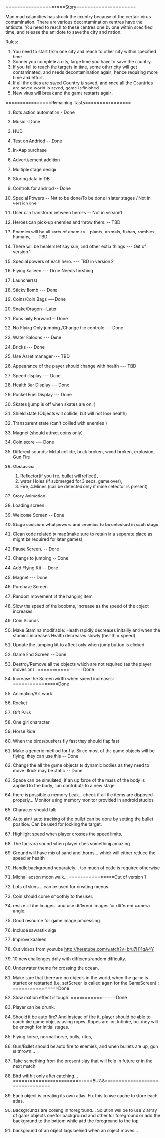 =====================Story=====================


Man mad calamities has struck the country because of the certain virus contamination. There are various decontamination centres have the antidote.
You need to reach to these centres one by one within specified time, and release the antidote to save the city and nation.

Rules:

1. You need to start from one city and reach to other city within specified time.
2. Sooner you complete a city, large time you have to save the country.
3. If you fail to reach the targets in time, some other city will get contaminated, and needs decontamination again, hence requiring more time and effort.
4. If all the cities are saved Country is saved, and once all the Countries are saved world is saved, game is finished
5. New virus will break and the game restarts again.





================Remaining Tasks================

1. Bots action automation - Done
2. Music - Done
3. HUD 
4. Test on Andriod -- Done
5. In-Aap purchase 
6. Advertisement addition
7. Multiple stage design
8. Storing data in DB
9. Controls for andriod -- Done
10. Special Powers -- Not to be done/To be done in later stages / Not in version one
11. User can transform between heroes -- Not in version1  
12. Heroes can pick-up enemies and throw them. -- TBD
13. Enemies will be all sorts of enemies... plants, animals, fishes, zombies, humans, --- TBD
14. There will be healers let say sun, and other extra things --- Out of version 1
15. Special powers of each hero. --- TBD in version 2
16. Flying Kalieen --- Done Needs finishing
17. Launcher(s)
18. Sticky Bomb --- Done
19. Coins/Coin Bags  --- Done
20. Snake/Dragon - Later
21. Runs only Forward -- Done
22. No Flying Only jumping./Change the controle --- Done
23. Water Baloons --- Done
24. Bricks --- Done
25.  Use Asset manager --- TBD
26. Appearance of the player should change with health --- TBD
27. Speed display --- Done
28. Health Bar Display --- Done
29. Rocket Fuel Display --- Done
30. Skates (jump is off when skates are on, )
31. Shield state (Objects will collide, but will not lose health)
32. Transparent state (can't collied with enemies )
33. Magnet (should attract coins only)
34. Coin score --- Done
35. Different sounds: Metal collide, brick broken, wood broken, explosion, Gun Fire
36. Obstacles:
	1.  Reflector(if you fire, bullet will reflect), 
	2. water Holes (if submerged for 3 secs, game over), 
	3. Fire, 
	4.Mines (can be detected only if mine detector is present)  

37. Story Animation
38. Loading screen 
39. Welcome Screen -- Done
40. Stage decision: what powers and enemies to be unlocked in each stage
41. Clean code related to map(make sure to retain in a seperate place as might be required for later games)
42. Pause Screen. -- Done
43. Change to jumping -- Done
44. Add Flying Kit -- Done
45. Magnet ---  Done
46. Purchase Screen
47. Random movement of the hanging item
48. Slow the speed of the boobms, increase as the speed of the object increases.
49. Coin Sounds
50. Make Stamina modifiable: Heath rapidly decreases initailly and when the stamina increases Health decreases slowly (health = speed)
51. Update the jumping kit to affect only when jump button is clicked.
52. Game End Screen -- Done
53. Destroy/Remove all the objects which are not required (as the player moves on) :  ================Done 
54. Increase the Screen width when speed increases: ================Done 
55. Animation/Art work
56. Rocket
60. Gift Pack
61. One girl character
62. Horse Ride
63. When the birds/pushers fly fast they should flap fast
64. Make a generic method for fly. Since most of the game objects will be flying, they can use this -- Done
65. Change the all the game objects to dynamic bodies as they need to move. Brick may be static -- Done
66. Space can be simulated, if an up force of the mass of the body is applied to the body, can contribute to a new stage 
67. there is possible a memory Leak... check if all the items are disposed properly... Monitor using memory monitor provided in android studios
68. Character should talk
69. Auto aim/ auto tracking of the bullet can be done by setting the bullet position. Can be used for locking the target.
70. Highlight speed when player crosses the speed limits.
71. The tararara sound when player does something amazing
72. Ground will have mix of sand and thorns... which will either reduce the speed or health
73. Handle background separately... too much of code is required otherwise 
74. Michal jacson moon walk... ================Out of version 1
75. Lots of skins... can be used for creating menus 
76. Coin should come smoothly to the user.
77. resize all the images.. and use different images for different camera angle.
78. Good resource for game image processing.
79. Include sawastik sign
80. Improve kaaleen
81. Cut videos from youtube http://hesetube.com/watch?v=bru7H11qA4Y
82. 10 new challenges daily with different/random difficulty.
83. Underwater theme for crossing the ocean.
84. Make sure that there are no objects in the world, when the game is started or restarted (i.e. setScreen is called again for the GameScreen) : ================Done 
85. Slow motion effect is tough: ================Done 
86. Player can be drunk.
87. Should it be auto fire? And instead of fire it, player should be able to catch the game objects using ropes. Ropes are not infinite, but they will be enough for initial stages.
88. Flying horse, normal horse, bulls, kites,
89. Gun/Bullet should be auto fire to enemies, and when bullets are up, gun is thrown...
90. Take something from the present play that will help in future or in the next match.
91. Bird will hit only after catching...
============================BUGS================================
1. Each object is creating its own atlas. Fix this to use cache to store each atlas.
2. Backgrounds are coming in foreground... Solution will be to use 2 array of game objects one for background and other for foreground or add the background to the bottom while add the foreground to the top
3. background of an object lags behind when an object moves... 

